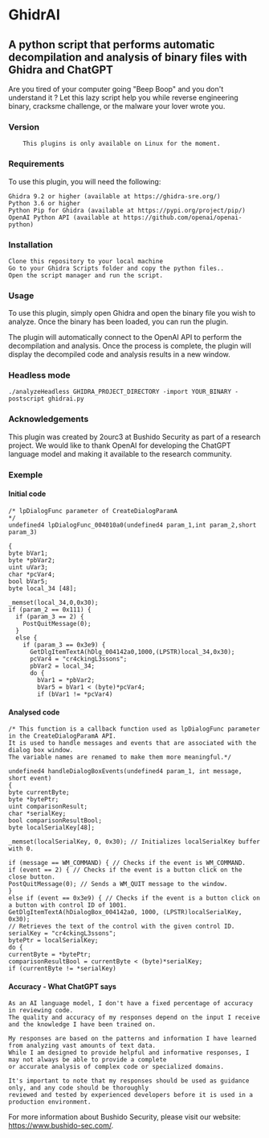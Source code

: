 # GhidrAI
## A python script that performs automatic decompilation and analysis of binary files with Ghidra and ChatGPT

Are you tired of your computer going "Beep Boop" and you don't understand it ? Let this lazy script help you while reverse engineering
binary, cracksme challenge, or the malware your lover wrote you.

### Version 
        This plugins is only available on Linux for the moment.

### Requirements

To use this plugin, you will need the following:

    Ghidra 9.2 or higher (available at https://ghidra-sre.org/)
    Python 3.6 or higher
    Python Pip for Ghidra (available at https://pypi.org/project/pip/)
    OpenAI Python API (available at https://github.com/openai/openai-python)

### Installation

    Clone this repository to your local machine
    Go to your Ghidra Scripts folder and copy the python files..
    Open the script manager and run the script.

### Usage

To use this plugin, simply open Ghidra and open the binary file you wish to analyze. Once the binary has been loaded, you can run the plugin.

The plugin will automatically connect to the OpenAI API to perform the decompilation and analysis. Once the process is complete, the plugin will display the decompiled code and analysis results in a new window.

### Headless mode

    ./analyzeHeadless GHIDRA_PROJECT_DIRECTORY -import YOUR_BINARY -postscript ghidrai.py

### Acknowledgements

This plugin was created by 2ourc3 at Bushido Security as part of a research project. We would like to thank OpenAI for developing the ChatGPT language model and making it available to the research community.

### Exemple 
#### Initial code
    /* lpDialogFunc parameter of CreateDialogParamA
    */
    undefined4 lpDialogFunc_004010a0(undefined4 param_1,int param_2,short param_3)
    
    {
    byte bVar1;
    byte *pbVar2;
    uint uVar3;
    char *pcVar4;
    bool bVar5;
    byte local_34 [48];
      
    _memset(local_34,0,0x30);
    if (param_2 == 0x111) {
      if (param_3 == 2) {
        PostQuitMessage(0);
      }
      else {
        if (param_3 == 0x3e9) {
          GetDlgItemTextA(hDlg_004142a0,1000,(LPSTR)local_34,0x30);
          pcVar4 = "cr4ckingL3ssons";
          pbVar2 = local_34;
          do {
            bVar1 = *pbVar2;
            bVar5 = bVar1 < (byte)*pcVar4;
            if (bVar1 != *pcVar4)

#### Analysed code

    /* This function is a callback function used as lpDialogFunc parameter in the CreateDialogParamA API. 
    It is used to handle messages and events that are associated with the dialog box window. 
    The variable names are renamed to make them more meaningful.*/
    
    undefined4 handleDialogBoxEvents(undefined4 param_1, int message, short event)
    {
    byte currentByte;
    byte *bytePtr;
    uint comparisonResult;
    char *serialKey;
    bool comparisonResultBool;
    byte localSerialKey[48];
    
    _memset(localSerialKey, 0, 0x30); // Initializes localSerialKey buffer with 0.
    
    if (message == WM_COMMAND) { // Checks if the event is WM_COMMAND.
    if (event == 2) { // Checks if the event is a button click on the close button.
    PostQuitMessage(0); // Sends a WM_QUIT message to the window.
    }
    else if (event == 0x3e9) { // Checks if the event is a button click on a button with control ID of 1001.
    GetDlgItemTextA(hDialogBox_004142a0, 1000, (LPSTR)localSerialKey, 0x30); 
    // Retrieves the text of the control with the given control ID.
    serialKey = "cr4ckingL3ssons";
    bytePtr = localSerialKey;
    do {
    currentByte = *bytePtr;
    comparisonResultBool = currentByte < (byte)*serialKey;
    if (currentByte != *serialKey)
    
#### Accuracy - What ChatGPT says

    As an AI language model, I don't have a fixed percentage of accuracy in reviewing code. 
    The quality and accuracy of my responses depend on the input I receive and the knowledge I have been trained on.
      
    My responses are based on the patterns and information I have learned from analyzing vast amounts of text data. 
    While I am designed to provide helpful and informative responses, I may not always be able to provide a complete
    or accurate analysis of complex code or specialized domains.
    
    It's important to note that my responses should be used as guidance only, and any code should be thoroughly 
    reviewed and tested by experienced developers before it is used in a production environment.

For more information about Bushido Security, please visit our website: https://www.bushido-sec.com/.
